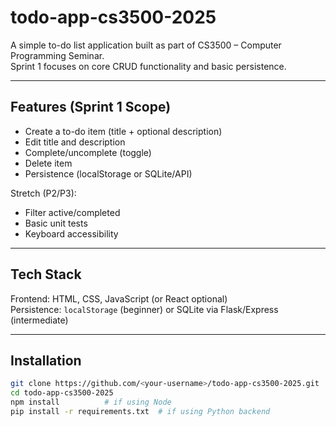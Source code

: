 # todo-app-cs3500-2025
A simple to-do list application built as part of CS3500 – Computer Programming Seminar.  
Sprint 1 focuses on core CRUD functionality and basic persistence.

---

## Features (Sprint 1 Scope)
- Create a to-do item (title + optional description)
- Edit title and description
- Complete/uncomplete (toggle)
- Delete item
- Persistence (localStorage or SQLite/API)

Stretch (P2/P3):
- Filter active/completed
- Basic unit tests
- Keyboard accessibility

---

## Tech Stack
Frontend: HTML, CSS, JavaScript (or React optional)  
Persistence: `localStorage` (beginner) or SQLite via Flask/Express (intermediate)

---

## Installation
```bash
git clone https://github.com/<your-username>/todo-app-cs3500-2025.git
cd todo-app-cs3500-2025
npm install          # if using Node
pip install -r requirements.txt  # if using Python backend
